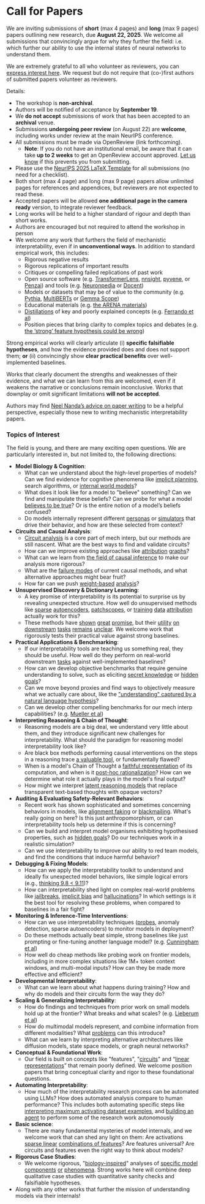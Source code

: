 # Call for Papers
We are inviting submissions of **short** (max 4 pages) and **long** (max 9 pages) papers outlining new research, due **August 22, 2025**. We welcome all submissions that convincingly argue for why they further the field: i.e. which further our ability to use the internal states of neural networks to understand them. 

We are extremely grateful to all who volunteer as reviewers, you can [express interest here](https://www.google.com/url?q=https://docs.google.com/forms/d/e/1FAIpQLSdiw1SJllzoTz_nqzDTzTOGb9DV3W_truQyh-WvYj_QGIi7Mg/viewform?usp%3Ddialog&sa=D&source=editors&ust=1752919634549680&usg=AOvVaw3km5ywzu1q5nRKOxeIKdes). We request but do not require that (co-)first authors of submitted papers volunteer as reviewers. 

Details: 
* The workshop is **non-archival**.
* Authors will be notified of acceptance by **September 19**.
* We **do not accept** submissions of work that has been accepted to an **archival** venue.
* Submissions **undergoing peer review** (on August 22) are **welcome**, including works under review at the main NeurIPS conference.
* All submissions must be made via OpenReview (link forthcoming).
  * **Note**: If you do not have an institutional email, be aware that it can take **up to 2 weeks** to get an OpenReview account approved. [Let us know](mailto:neurips2025@mechinterpworkshop.com) if this prevents you from submitting.
* Please use the [NeurIPS 2025 LaTeX Template](https://www.google.com/url?q=https://media.neurips.cc/Conferences/NeurIPS2025/Styles.zip&sa=D&source=editors&ust=1752919634551469&usg=AOvVaw1XYAcDCUADSsKsAbmr0UEK) for all submissions (no need for a checklist).
* Both short (max 4 page) and long (max 9 page) papers allow unlimited pages for references and appendices, but reviewers are not expected to read these.
* Accepted papers will be allowed **one additional page in the camera ready** version, to integrate reviewer feedback.
* Long works will be held to a higher standard of rigour and depth than short works.
* Authors are encouraged but not required to attend the workshop in person
* We welcome any work that furthers the field of mechanistic interpretability, even if in **unconventional ways**. In addition to standard empirical work, this includes:
  * Rigorous negative results
  * Rigorous replications of important results
  * Critiques or compelling failed replications of past work
  * Open source software (e.g. [TransformerLens](https://www.google.com/url?q=https://github.com/neelnanda-io/TransformerLens&sa=D&source=editors&ust=1752919634552947&usg=AOvVaw0bdLAuTY7ak7RNJHV1nztM), [nnsight](https://www.google.com/url?q=https://github.com/ndif-team/nnsight&sa=D&source=editors&ust=1752919634553034&usg=AOvVaw2WSyKir-dHNTxWF1_gSbut), [pyvene](https://www.google.com/url?q=https://github.com/stanfordnlp/pyvene/tree/main/pyvene/models/mlp&sa=D&source=editors&ust=1752919634553106&usg=AOvVaw3fm0j3_8Ky4QnzejidROR3), or [Penzai](https://www.google.com/url?q=https://github.com/google-deepmind/penzai&sa=D&source=editors&ust=1752919634553182&usg=AOvVaw1r9af7Tba3UQLZd8eZGYsE)) and tools (e.g. [Neuronpedia](https://www.google.com/url?q=http://neuronpedia.org&sa=D&source=editors&ust=1752919634553262&usg=AOvVaw1iF4cizIgC9Ph12U9r0FWO) or [Docent](https://www.google.com/url?q=https://transluce.org/introducing-docent&sa=D&source=editors&ust=1752919634553358&usg=AOvVaw17x6-B2E-nhmrtIki1RSa4))
  * Models or datasets that may be of value to the community (e.g. [Pythia](https://www.google.com/url?q=https://arxiv.org/abs/2304.01373&sa=D&source=editors&ust=1752919634553509&usg=AOvVaw3Jtqis4af-hELz58MN0nNJ), [MultiBERTs](https://www.google.com/url?q=https://arxiv.org/abs/2106.16163&sa=D&source=editors&ust=1752919634553586&usg=AOvVaw3Xc0Zxiyp2j43ZPFN8u4GA) or [Gemma Scope](https://www.google.com/url?q=https://arxiv.org/abs/2408.05147&sa=D&source=editors&ust=1752919634553648&usg=AOvVaw1yKgcaM2kDzyLfuxu8ohTM))
  * Educational materials (e.g. [the ARENA materials](https://www.google.com/url?q=https://arena3-chapter1-transformer-interp.streamlit.app/&sa=D&source=editors&ust=1752919634553786&usg=AOvVaw3M1rTFlP0UdBb-083zv31B))
  * [Distillations](https://www.google.com/url?q=https://distill.pub/2017/research-debt/&sa=D&source=editors&ust=1752919634553882&usg=AOvVaw20ZI4STC5Zpy2a42UgEBA7) of key and poorly explained concepts (e.g. [Ferrando et al](https://www.google.com/url?q=https://arxiv.org/abs/2405.00208&sa=D&source=editors&ust=1752919634553993&usg=AOvVaw1gdnNLlV9tRsWrzyy7xvPZ))
  * Position pieces that bring clarity to complex topics and debates (e.g. [the ‘strong’ feature hypothesis could be wrong](https://www.google.com/url?q=https://www.alignmentforum.org/posts/tojtPCCRpKLSHBdpn/the-strong-feature-hypothesis-could-be-wrong&sa=D&source=editors&ust=1752919634554205&usg=AOvVaw0H2aNDgnHOmSPfIbEhv358))

Strong empirical works will clearly articulate (i) **specific falsifiable hypotheses**, and how the evidence provided does and does not support them; **or** (ii) convincingly show **clear practical benefits** over well-implemented baselines. 

Works that clearly document the strengths and weaknesses of their evidence, and what we can learn from this are welcomed, even if it weakens the narrative or conclusions remain inconclusive. Works that downplay or omit significant limitations **will not be accepted**. 

Authors may find [Neel Nanda’s advice on paper writing](https://www.google.com/url?q=https://www.alignmentforum.org/posts/eJGptPbbFPZGLpjsp/highly-opinionated-advice-on-how-to-write-ml-papers&sa=D&source=editors&ust=1752919634555042&usg=AOvVaw0-JSSUJhIOMrs0rr-18V2E) to be a helpful perspective, especially those new to writing mechanistic interpretability papers. 
### Topics of Interest
The field is young, and there are many exciting open questions. We are particularly interested in, but not limited to, the following directions: 
* **Model Biology & Cognition**:
  * What can we understand about the high-level properties of models? Can we find evidence for cognitive phenomena like [implicit planning](https://www.google.com/url?q=https://transformer-circuits.pub/2025/attribution-graphs/biology.html%23dives-poems&sa=D&source=editors&ust=1752919634555869&usg=AOvVaw3TXnzHLlPDUG3PHfAqtTGJ), search algorithms, or [internal world models](https://www.google.com/url?q=https://arxiv.org/abs/2210.13382&sa=D&source=editors&ust=1752919634555990&usg=AOvVaw0PtnM-d0lL4TT4K9d_G87I)?
  * What does it look like for a model to "believe" something? Can we find and manipulate these beliefs? Can we probe for what a model [believes to be true](https://www.google.com/url?q=https://arxiv.org/abs/2310.06824&sa=D&source=editors&ust=1752919634556215&usg=AOvVaw2BNZB_JTTPJ_0WkTn84B4u)? Or is the entire notion of a model’s beliefs confused?
  * Do models internally represent different [personas](https://www.google.com/url?q=https://arxiv.org/abs/2406.12094&sa=D&source=editors&ust=1752919634556388&usg=AOvVaw2fhVFcGltgAO4w76aPXQOK) or [simulators](https://www.google.com/url?q=https://www.nature.com/articles/s41586-023-06647-8&sa=D&source=editors&ust=1752919634556459&usg=AOvVaw3ZRswLjhZ3heUYSLKQbrG7) that drive their behavior, and how are these selected from context?
* **Circuits and Causal Analysis**:
  * [Circuit analysis](https://www.google.com/url?q=https://distill.pub/2020/circuits/zoom-in/&sa=D&source=editors&ust=1752919634556781&usg=AOvVaw3EMtZHTC9iLRsRWdo9hPHP) is a core part of mech interp, but our methods are still nascent. What are the best ways to find and validate circuits?
  * How can we improve existing approaches like [attribution](https://www.google.com/url?q=https://arxiv.org/abs/2406.11944&sa=D&source=editors&ust=1752919634557199&usg=AOvVaw39RQZbykoo2IrjnD6mdvyG) [graphs](https://www.google.com/url?q=https://transformer-circuits.pub/2025/attribution-graphs/methods.html&sa=D&source=editors&ust=1752919634557288&usg=AOvVaw0GdUnYsTxHP6qzXG7xVmoA)?
  * What can we learn from [the field of causal inference](https://www.google.com/url?q=https://arxiv.org/abs/2407.04690&sa=D&source=editors&ust=1752919634557433&usg=AOvVaw2WSsS8fNxCs00u70OnJQbv) to make our analysis more rigorous?
  * What are the [failure modes](https://www.google.com/url?q=https://arxiv.org/abs/2307.15771&sa=D&source=editors&ust=1752919634557578&usg=AOvVaw3gN6mk1CzGhJGTNChKCsbA) of current causal methods, and what alternative approaches might bear fruit?
  * How far can we push [weight-based](https://www.google.com/url?q=https://arxiv.org/abs/2301.05217&sa=D&source=editors&ust=1752919634557746&usg=AOvVaw0XjinFc__DnqBzBeZUZeET) [analysis](https://www.google.com/url?q=https://arxiv.org/abs/2410.08417&sa=D&source=editors&ust=1752919634557804&usg=AOvVaw1DKAkh_kNYx2y3Ar4bEyJj)?
* **Unsupervised Discovery & Dictionary Learning**:
  * A key promise of interpretability is its potential to surprise us by revealing unexpected structure. How well do unsupervised methods like [sparse](https://www.google.com/url?q=https://arxiv.org/abs/2103.15949&sa=D&source=editors&ust=1752919634558193&usg=AOvVaw1jT2fuvfHYdpRmu5YpGhG9) [autoencoders](https://www.google.com/url?q=https://transformer-circuits.pub/2023/monosemantic-features&sa=D&source=editors&ust=1752919634558312&usg=AOvVaw0GaR1JjavEgeRGkcBsKu-e), [patch](https://www.google.com/url?q=https://arxiv.org/abs/2401.06102&sa=D&source=editors&ust=1752919634558377&usg=AOvVaw2QQob4_kVKYuZWgjCOCe9I)[scopes](https://www.google.com/url?q=https://arxiv.org/abs/2403.10949v2&sa=D&source=editors&ust=1752919634558418&usg=AOvVaw15q0QZbkOcQkivgJIJjvtv), or [training](https://www.google.com/url?q=https://proceedings.mlr.press/v70/koh17a?ref%3Dhttps://githubhelp.com&sa=D&source=editors&ust=1752919634558521&usg=AOvVaw0xvDM6NACoE_7-GTNTC2UI) [data](https://www.google.com/url?q=https://arxiv.org/abs/2308.03296&sa=D&source=editors&ust=1752919634558609&usg=AOvVaw3mHVMnrXB01ElmlJ2Y4egF) [attribution](https://www.google.com/url?q=https://arxiv.org/abs/2205.11482&sa=D&source=editors&ust=1752919634558702&usg=AOvVaw12yGOe2y_hjKHlagcM0qRM) actually work for this?
  * These methods have [shown](https://www.google.com/url?q=https://transformer-circuits.pub/2024/scaling-monosemanticity/index.html&sa=D&source=editors&ust=1752919634558875&usg=AOvVaw0GHDoZSZ6NA8QFvn9NdE4X) [great](https://www.google.com/url?q=https://transformer-circuits.pub/2025/attribution-graphs/biology.html&sa=D&source=editors&ust=1752919634558956&usg=AOvVaw3j1_0e11zZ4WBjbkhhhJO6) [promise](https://www.google.com/url?q=https://arxiv.org/abs/2503.10965&sa=D&source=editors&ust=1752919634559066&usg=AOvVaw10XSw0T1cqPQMg-SGUEInt), but their [utility](https://www.google.com/url?q=https://arxiv.org/abs/2502.16681&sa=D&source=editors&ust=1752919634559178&usg=AOvVaw30zb_YCRjW8ZWbQ5SRscoB) [on](https://www.google.com/url?q=https://www.tilderesearch.com/blog/sieve&sa=D&source=editors&ust=1752919634559258&usg=AOvVaw1oUu2BVfFi7NVc249J4x-l) [downstream](https://www.google.com/url?q=https://arxiv.org/abs/2501.17148&sa=D&source=editors&ust=1752919634559321&usg=AOvVaw1Q62x67vcpKQe5LBYpYBsB) [tasks](https://www.google.com/url?q=https://transformer-circuits.pub/2024/features-as-classifiers/index.html&sa=D&source=editors&ust=1752919634559399&usg=AOvVaw2t7SZCDEe6ZRZ_JdmT4CrC) [remains](https://www.google.com/url?q=https://arxiv.org/abs/2502.04382&sa=D&source=editors&ust=1752919634559456&usg=AOvVaw17Sr8XNAhb26cG6UxPZJbo) [unclear](https://www.google.com/url?q=https://www.alignmentforum.org/posts/4uXCAJNuPKtKBsi28/negative-results-for-saes-on-downstream-tasks&sa=D&source=editors&ust=1752919634559543&usg=AOvVaw0A6q2VMdtw9PVREDjHKRjR). We welcome work that rigorously tests their practical value against strong baselines.
* **Practical Applications & Benchmarking**:
  * If our interpretability tools are teaching us something real, they should be useful. How well do they perform on real-world downstream [tasks](https://www.google.com/url?q=https://www.lesswrong.com/posts/wGRnzCFcowRCrpX4Y/downstream-applications-as-validation-of-interpretability&sa=D&source=editors&ust=1752919634559980&usg=AOvVaw1LEPRPWhpQ93cXtpuuS6Ak) against well-implemented baselines?
  * How can we develop objective benchmarks that require genuine understanding to solve, such as eliciting [secret knowledge](https://www.google.com/url?q=https://arxiv.org/abs/2505.14352&sa=D&source=editors&ust=1752919634560297&usg=AOvVaw3PVmVpd9yYwUOMvpfbPipD) or [hidden goals](https://www.google.com/url?q=https://arxiv.org/abs/2503.10965&sa=D&source=editors&ust=1752919634560408&usg=AOvVaw2ITaMB84YQkEN-GZJ1aW1O)?
  * Can we move beyond proxies and find ways to objectively measure what we actually care about, like the ["understanding" captured by a natural language hypothesis](https://www.google.com/url?q=https://arxiv.org/abs/2502.04382&sa=D&source=editors&ust=1752919634560631&usg=AOvVaw064WfAxqUTWKg3gFCh1Pd2)?
  * Can we develop other compelling benchmarks for our mech interp capabilities? (e.g. [Mueller et al](https://www.google.com/url?q=https://arxiv.org/abs/2504.13151&sa=D&source=editors&ust=1752919634560877&usg=AOvVaw1wboxWp8Qw8t8PEmPpuuDR))
* **Interpreting Reasoning & Chain of Thought**:
  * Reasoning models are a big deal, we understand very little about them, and they introduce significant new challenges for interpretability. What should the paradigm for reasoning model interpretability look like?
  * Are black box methods performing causal interventions on the steps in a reasoning trace [a valuable tool](https://www.google.com/url?q=https://arxiv.org/abs/2506.19143&sa=D&source=editors&ust=1752919634561592&usg=AOvVaw1i3rxbybrgggI1Hv7a9q6C), or fundamentally flawed?
  * When is a model's Chain of Thought a [faithful representation](https://www.google.com/url?q=https://arxiv.org/abs/2305.04388&sa=D&source=editors&ust=1752919634561830&usg=AOvVaw0j0Vm2pKSdNUkEt6qH34j4) of its computation, and when is it [post-hoc rationalization](https://www.google.com/url?q=https://arxiv.org/abs/2503.08679&sa=D&source=editors&ust=1752919634561946&usg=AOvVaw348-3-PsXrk5lnYzhCVD_a)? How can we determine what role it actually plays in the model's final output?
  * How might we interpret [latent reasoning models](https://www.google.com/url?q=https://arxiv.org/abs/2412.06769&sa=D&source=editors&ust=1752919634562145&usg=AOvVaw2dcg1yFuBAu2pRgvp2_KEY) that replace transparent text-based thoughts with opaque vectors?
* **Auditing & Evaluating Safety-Relevant Behaviors**:
  * Recent work has shown sophisticated and sometimes concerning behaviors in models, like [alignment faking](https://www.google.com/url?q=https://arxiv.org/abs/2412.14093&sa=D&source=editors&ust=1752919634562494&usg=AOvVaw1Mqiu-zjPI5jmNf9Nnj7--) or [blackmailing](https://www.google.com/url?q=https://www.anthropic.com/research/agentic-misalignment&sa=D&source=editors&ust=1752919634562606&usg=AOvVaw28mf9IlmVJLoqaw2Aw2TA4). What's really going on here? Is this just anthropomorphism, or can interpretability tools help us determine if this is concerning?
  * Can we build and interpret model organisms exhibiting hypothesised properties, such as [hidden goals](https://www.google.com/url?q=https://arxiv.org/abs/2503.10965&sa=D&source=editors&ust=1752919634562988&usg=AOvVaw2qeItdOkWQRptQyMtpbknd)? Do our techniques work in a realistic simulation?
  * Can we use interpretability to improve our ability to red team models, and find the conditions that induce harmful behavior?
* **Debugging & Fixing Models**:
  * How can we apply the interpretability toolkit to understand and ideally fix unexpected model behaviors, like simple logical errors (e.g., [thinking 9.8 < 9.11](https://www.google.com/url?q=https://transluce.org/observability-interface&sa=D&source=editors&ust=1752919634563485&usg=AOvVaw0RnZ0RM1KTthxV_JgeymZi))?
  * How can interpretability shed light on complex real-world problems like [jailbreaks](https://www.google.com/url?q=https://transformer-circuits.pub/2025/attribution-graphs/biology.html%23dives-jailbreak&sa=D&source=editors&ust=1752919634563680&usg=AOvVaw3xewUprZ8pdzz4nMvyI--X), [implicit bias](https://www.google.com/url?q=https://arxiv.org/abs/2506.10922&sa=D&source=editors&ust=1752919634563746&usg=AOvVaw1vrAV3vVv6tQGdNm607Mey) and [hallucinations](https://www.google.com/url?q=https://arxiv.org/abs/2411.14257&sa=D&source=editors&ust=1752919634563810&usg=AOvVaw0UT0s-UMom4QyRH0sM8xXS)? In which settings is it the best tool for resolving these problems, when compared to baselines in a fair fight?
* **Monitoring & Inference-Time Interventions**:
  * How can we use interpretability techniques ([probes](https://www.google.com/url?q=https://arxiv.org/abs/2102.12452&sa=D&source=editors&ust=1752919634564114&usg=AOvVaw2M623ZkIhVwfw99hMRgZqA), anomaly detection, sparse autoencoders) to monitor models in deployment?
  * Do these methods actually beat simple, strong baselines like just prompting or fine-tuning another language model? (e.g. [Cunningham et al](https://www.google.com/url?q=https://alignment.anthropic.com/2025/cheap-monitors/&sa=D&source=editors&ust=1752919634564383&usg=AOvVaw3I-Zpdx9XyHQ8ZdEcY_Acv))
  * How well do cheap methods like probing work on frontier models, including in more complex situations like 1M+ token context windows, and multi-modal inputs? How can they be made more effective and efficient?
* **Developmental Interpretability**:
  * What can we learn about what happens during training? How and why do models and their circuits form the way they do?
* **Scaling & Generalizing Interpretability**:
  * How do findings and techniques from prior work on small models hold up at the frontier? What breaks and what scales? (e.g. [Lieberum et al](https://www.google.com/url?q=https://arxiv.org/abs/2307.09458&sa=D&source=editors&ust=1752919634565100&usg=AOvVaw3hh2mpmSqWDFNR9rIBXs6N))
  * How do multimodal models represent, and combine information from different modalities? What [problems](https://www.google.com/url?q=https://openreview.net/pdf?id%3DVUhRdZp8ke&sa=D&source=editors&ust=1752919634565275&usg=AOvVaw3h5UvcpBD81_CgcvADINjB) can this introduce?
  * What can we learn by interpreting alternative architectures like diffusion models, state space models, or graph neural networks?
* **Conceptual & Foundational Work**:
  * Our field is built on concepts like "features", "[circuits](https://www.google.com/url?q=https://distill.pub/2020/circuits/zoom-in/&sa=D&source=editors&ust=1752919634565647&usg=AOvVaw3w9DyTgrz2iY6GkliTIZNs)" and “[linear representations](https://www.google.com/url?q=https://transformer-circuits.pub/2024/july-update/index.html%23linear-representations&sa=D&source=editors&ust=1752919634565745&usg=AOvVaw282eBcTOhK1wlKwoeFevVn)” that remain poorly defined. We welcome position papers that bring conceptual clarity and rigor to these foundational questions.
* **Automating Interpretability**:
  * How much of the interpretability research process can be automated using LLMs? How does automated analysis compare to human performance? This includes both automating specific steps like [interpreting maximum activating dataset examples](https://www.google.com/url?q=https://openaipublic.blob.core.windows.net/neuron-explainer/paper/index.html&sa=D&source=editors&ust=1752919634566287&usg=AOvVaw2C19CSzb-M4AiCYLzcgUcb), and [building an agent](https://www.google.com/url?q=https://arxiv.org/abs/2404.14394&sa=D&source=editors&ust=1752919634566371&usg=AOvVaw03b0INFIso56Rg5YMiTcqR) to perform some of the research work autonomously
* **Basic science**:
  * There are many fundamental mysteries of model internals, and we welcome work that can shed any light on them: Are activations [sparse linear](https://www.google.com/url?q=https://arxiv.org/abs/1601.03764&sa=D&source=editors&ust=1752919634566683&usg=AOvVaw1eBc2jp7O4vu5IfBoekcuH) [combinations of features](https://www.google.com/url?q=https://transformer-circuits.pub/2022/toy_model/index.html&sa=D&source=editors&ust=1752919634566768&usg=AOvVaw0vQr08ftgfPocQQE_xsxSF)? Are features universal? Are circuits and features even the right way to think about models?
* **Rigorous Case Studies**:
  * We welcome rigorous, "[biology-inspired](https://www.google.com/url?q=https://distill.pub/2020/circuits/curve-circuits/&sa=D&source=editors&ust=1752919634567064&usg=AOvVaw1NSc25VdEur6B1YrxiwxLO)" analyses of [specific model](https://www.google.com/url?q=https://arxiv.org/abs/2310.04625&sa=D&source=editors&ust=1752919634567135&usg=AOvVaw1vH7dshS_wvWC34-9mrIyj) [components](https://www.google.com/url?q=https://transformer-circuits.pub/2024/scaling-monosemanticity/index.html&sa=D&source=editors&ust=1752919634567211&usg=AOvVaw2eWMPNjdecQLBj1N1JtVyK) [or](https://www.google.com/url?q=https://arxiv.org/abs/2305.01610&sa=D&source=editors&ust=1752919634567260&usg=AOvVaw1IKnXq7WY9oOe45Vh1pE_7) [phenomena](https://www.google.com/url?q=https://arxiv.org/abs/2306.09346&sa=D&source=editors&ust=1752919634567318&usg=AOvVaw0ITZw3GNmIKcm-6fxe9duS). Strong works here will combine deep qualitative case studies with quantitative sanity checks and falsifiable hypotheses.
* Along with any other works that further the mission of understanding models via their internals!